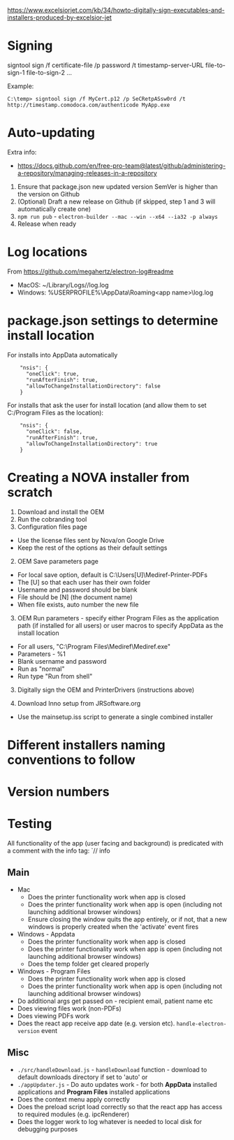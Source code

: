 https://www.excelsiorjet.com/kb/34/howto-digitally-sign-executables-and-installers-produced-by-excelsior-jet

# Signing

signtool sign /f certificate-file
/p password
/t timestamp-server-URL
file-to-sign-1 file-to-sign-2 ...

Example:

    C:\temp> signtool sign /f MyCert.p12 /p SeCRetpASsw0rd /t http://timestamp.comodoca.com/authenticode MyApp.exe

# Auto-updating

Extra info:

- https://docs.github.com/en/free-pro-team@latest/github/administering-a-repository/managing-releases-in-a-repository

1. Ensure that package.json new updated version SemVer is higher than the version on Github
2. (Optional) Draft a new release on Github (if skipped, step 1 and 3 will automatically create one)
3. `npm run pub` - `electron-builder --mac --win --x64 --ia32 -p always`
4. Release when ready

# Log locations

From https://github.com/megahertz/electron-log#readme

- MacOS: ~/Library/Logs/<app name>/log.log
- Windows: %USERPROFILE%\AppData\Roaming\<app name>\log.log

# package.json settings to determine install location

For installs into AppData automatically

```
    "nsis": {
      "oneClick": true,
      "runAfterFinish": true,
      "allowToChangeInstallationDirectory": false
    }
```

For installs that ask the user for install location (and allow them to set C:/Program Files as the location):

```
    "nsis": {
      "oneClick": false,
      "runAfterFinish": true,
      "allowToChangeInstallationDirectory": true
    }
```

# Creating a NOVA installer from scratch

1. Download and install the OEM
2. Run the cobranding tool
3. Configuration files page

- Use the license files sent by Nova/on Google Drive
- Keep the rest of the options as their default settings

2. OEM Save parameters page

- For local save option, default is C:\Users\[U]\Mediref-Printer-PDFs
- The [U] so that each user has their own folder
- Username and password should be blank
- File should be [N] (the document name)
- When file exists, auto number the new file

3. OEM Run parameters - specify either Program Files as the application path (if installed for all users) or user macros to specify AppData as the install location

- For all users, "C:\Program Files\Mediref\Mediref.exe"
- Parameters - %1
- Blank username and password
- Run as "normal"
- Run type "Run from shell"

3. Digitally sign the OEM and PrinterDrivers (instructions above)

4. Download Inno setup from JRSoftware.org

- Use the mainsetup.iss script to generate a single combined installer

# Different installers naming conventions to follow

# Version numbers

# Testing

All functionality of the app (user facing and background) is predicated with a comment with the info tag: `// info

## Main

- Mac
  - Does the printer functionality work when app is closed
  - Does the printer functionality work when app is open (including not launching additional browser windows)
  - Ensure closing the window quits the app entirely, or if not, that a new windows is properly created when the 'activate' event fires
- Windows - Appdata
  - Does the printer functionality work when app is closed
  - Does the printer functionality work when app is open (including not launching additional browser windows)
  - Does the temp folder get cleared properly
- Windows - Program Files
  - Does the printer functionality work when app is closed
  - Does the printer functionality work when app is open (including not launching additional browser windows)
- Do additional args get passed on - recipient email, patient name etc
- Does viewing files work (non-PDFs)
- Does viewing PDFs work
- Does the react app receive app date (e.g. version etc). `handle-electron-version` event

## Misc

- `./src/handleDownload.js` - `handleDownload` function - download to default downloads directory if set to 'auto' or
- `./appUpdater.js` - Do auto updates work - for both **AppData** installed applications and **Program Files** installed applications
- Does the context menu apply correctly
- Does the preload script load correctly so that the react app has access to required modules (e.g. ipcRenderer)
- Does the logger work to log whatever is needed to local disk for debugging purposes
